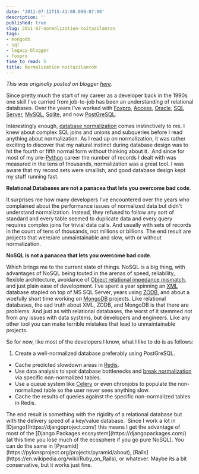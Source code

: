 ```yaml
---
date: '2011-07-12T15:41:00.000-07:00'
description: ''
published: true
slug: 2011-07-normalization-noitazilamron
tags:
- mongodb
- sql
- legacy-blogger
- foxpro
time_to_read: 5
title: Normalization noitazilamroN
---
```


*This was originally posted on blogger [here](https://pydanny.blogspot.com/2011/07/normalization-noitazilamron.html)*.

Since pretty much the start of my career as a developer back in the 1990s one skill I've carried from job-to-job has been an understanding of relational databases. Over the years I've worked with [Foxpro](https://en.wikipedia.org/wiki/Foxpro), [Access](https://en.wikipedia.org/wiki/Microsoft_Access), [Oracle](https://en.wikipedia.org/wiki/Oracle_Database), [SQL Server](https://en.wikipedia.org/wiki/Microsoft_SQL_Server), [MySQL](https://en.wikipedia.org/wiki/MySQL), [Sqlite](https://en.wikipedia.org/wiki/Sqlite), and now&nbsp;[PostGreSQL](https://en.wikipedia.org/wiki/Postgresql).

Interestingly enough,&nbsp;[database normalization](https://en.wikipedia.org/wiki/Database_Normalization) comes&nbsp;instinctively&nbsp;to me. I knew about complex SQL joins and unions and subqueries before I read anything about normalization. As I read up on normalization, it was rather exciting to discover that my natural instinct during database design was to hit the fourth or fifth normal form without thinking about it. &nbsp;And since for most of my pre-[Python](https://python.org/) career the number of records I dealt with was measured in the tens of thousands, normalization was a great tool. I was aware that my record sets were smallish, and good database design kept my stuff running fast.

<b>Relational Databases are not a panacea that lets you overcome bad code</b>.

It surprises me how many developers I've encountered over the years who complained about the performance issues of normalized data but didn't understand normalization. Instead, they refused to follow any sort of standard and every table seemed to duplicate data and every query requires complex joins for trivial data calls. And usually with sets of records in the count of tens of thousands, not millions or billions. The end result are projects that were/are unmaintainable and slow, with or without normalization.

<b>NoSQL is not a panacea that lets you overcome bad code</b>.

Which brings me to the current state of things. NoSQL is a big thing, with advantages of NoSQL being touted in the arenas of speed, reliability, flexible architecture, avoidance of <a href="https://en.wikipedia.org/wiki/Object-relational_impedance_mismatch">Object relational&nbsp;impedance&nbsp;mismatch</a>, and just plain ease of development. I've spent a year spinning an [XML](https://en.wikipedia.org/wiki/XML) database stapled on top of MS SQL Server, years using [ZODB](https://en.wikipedia.org/wiki/ZODB), and about a woefully short time working on [MongoDB](https://en.wikipedia.org/wiki/MongoDB) projects. Like relational databases, the sad truth about XML, ZODB, and MongoDB is that there are problems. And just as with relational databases, the worst of it stemmed not from any issues with data systems, but developers and engineers.&nbsp;Like any other tool you can make terrible mistakes that lead to unmaintainable projects.

So for now, like most of the developers I know, what I like to do is as follows:


1. Create a well-normalized database preferably using PostGreSQL.
- Cache predicted slowdown areas in [Redis](https://en.wikipedia.org/wiki/Redis_(data_store)).&nbsp;
- Use data analysis to spot database bottlenecks and [break normalization](https://en.wikipedia.org/wiki/Denormalization) via specific non-normalized tables.
- Use a queue system like [Celery](https://celeryproject.org/) or even chronjobs to populate the&nbsp;non-normalized&nbsp;table so the user never sees anything slow.
- Cache the results of queries against the specific&nbsp;non-normalized&nbsp;tables in Redis.

<div>The end result is something with the rigidity of a relational database but with the delivery speed of a key/value database.&nbsp; Since I work a lot in [Django](https://djangoproject.com/) this means I get the advantage of most of the [Django Packages ecosystem](https://djangopackages.com/) (at this time you lose much of the ecosphere if you go pure NoSQL). You can do the same in [Pyramid](https://pylonsproject.org/projects/pyramid/about), [Rails](https://en.wikipedia.org/wiki/Ruby_on_Rails), or whatever. Maybe its a bit conservative, but it works just fine.</div>